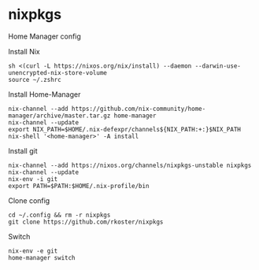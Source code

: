 # nixpkgs
Home Manager config

Install Nix
```
sh <(curl -L https://nixos.org/nix/install) --daemon --darwin-use-unencrypted-nix-store-volume
source ~/.zshrc
```

Install Home-Manager
```
nix-channel --add https://github.com/nix-community/home-manager/archive/master.tar.gz home-manager
nix-channel --update
export NIX_PATH=$HOME/.nix-defexpr/channels${NIX_PATH:+:}$NIX_PATH
nix-shell '<home-manager>' -A install
```

Install git
```
nix-channel --add https://nixos.org/channels/nixpkgs-unstable nixpkgs
nix-channel --update
nix-env -i git
export PATH=$PATH:$HOME/.nix-profile/bin
```

Clone config
```
cd ~/.config && rm -r nixpkgs
git clone https://github.com/rkoster/nixpkgs
```

Switch
```
nix-env -e git
home-manager switch
```
